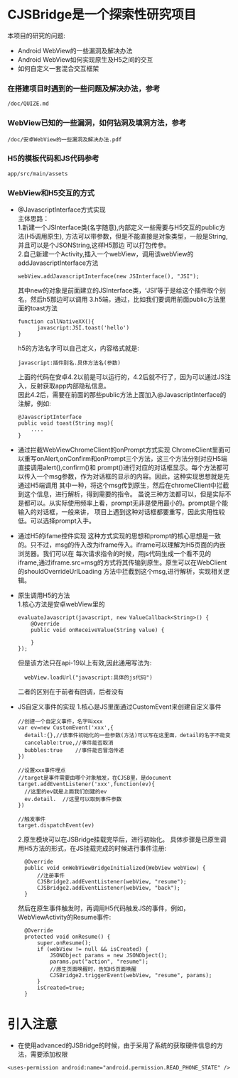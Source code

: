 # CJSBridge是一个探索性研究项目
本项目的研究的问题:
* Android WebView的一些漏洞及解决办法
* Android WebView如何实现原生及H5之间的交互
* 如何自定义一套混合交互框架

### 在搭建项目时遇到的一些问题及解决办法，参考
```
/doc/QUIZE.md
```

### WebView已知的一些漏洞，如何钻洞及填洞方法，参考
```
/doc/安卓WebView的一些漏洞及解决办法.pdf
```

### H5的模板代码和JS代码参考
```
app/src/main/assets
```

### WebView和H5交互的方式
* @JavascriptInterface方式实现  
主体思路：  
    1.新建一个JSInterface类(名字随意),内部定义一些需要与H5交互的public方法(H5调用原生),
    方法可以带参数，但是不能直接是对象类型，一般是String,并且可以是个JSONString,这样H5那边
    可以打包传参。  
    2.自己新建一个Activity,插入一个webView，调用该webView的addJavascriptInterface方法
    ```
    webView.addJavascriptInterface(new JSInterface(), "JSI");
    ```
    其中new的对象是前面建立的JSInterface类，‘JSI’等于是给这个插件取个别名，然后h5那边可以调用
    3.h5端，通过，比如我们要调用前面public方法里面的toast方法
    ```
    function callNativeXX(){
          javascript:JSI.toast('hello')
    }    
    ```
    h5的方法名字可以自己定义，内容格式就是:
    ```
    javascript:插件别名.具体方法名(参数)  
    ```
    上面的代码在安卓4.2以前是可以运行的，4.2后就不行了，因为可以通过JS注入，反射获取app内部隐私信息。  
    因此4.2后，需要在前面的那些public方法上面加入@JavascriptInterface的注解，例如:
    ```
    @JavascriptInterface
    public void toast(String msg){
        ....      
    }              
    ```
* 通过拦截WebViewChromeClient的onPrompt方式实现
    ChromeClient里面可以重写onAlert,onConfirm和onPrompt三个方法，这三个方法分别对应H5端直接调用alert(),confirm()和
    prompt()进行对应的对话框显示。每个方法都可以传入一个msg参数，作为对话框的显示的内容。因此，这种实现思想就是先通过H5端调用
    其中一种，将这个msg传到原生，然后在chromeClient中拦截到这个信息，进行解析，得到需要的指令。
    虽说三种方法都可以，但是实际不是都可以。从实际使用频率上看，prompt无非是使用最小的。prompt是个能输入的对话框，一般来讲，
    项目上遇到这种对话框都要重写，因此实用性较低。可以选择prompt入手。

* 通过H5的ifame控件实现
  这种方式实现的思想和prompt的核心思想是一致的。只不过，msg的传入改为iframe传入。iframe可以理解为H5页面的内嵌浏览器。我们可以在
  每次请求指令的时候，用js代码生成一个看不见的iframe,通过iframe.src=msg的方式将其传输到原生。原生可以在WebClient的shouldOverrideUrlLoading
  方法中拦截到这个msg,进行解析，实现相关逻辑。

* 原生调用H5的方法  
  1.核心方法是安卓webView里的
  ```
  evaluateJavascript(javascript, new ValueCallback<String>() {
      @Override
      public void onReceiveValue(String value) {
          
      }
  });
  ```
  但是该方法只在api-19以上有效,因此通用写法为:
  ```
    webView.loadUrl("javascript:具体的js代码")
  ```
  二者的区别在于前者有回调，后者没有

* JS自定义事件的实现
  1.核心是JS里面通过CustomEvent来创建自定义事件
  ```
  //创建一个自定义事件，名字叫xxx
  var ev=new CustomEvent('xxx',{
    detail:{},//该事件初始化的一些参数(方法)可以写在这里面，detail的名字不能变
    cancelable:true,//事件能否取消
    bubbles:true    //事件能否冒泡传递
  })
  
  //设置xxx事件埋点
  //target是事件需要由哪个对象触发，在CJSB里，是document
  target.addEventListener('xxx',function(ev){
    //这里的ev就是上面我们创建的ev
    ev.detail.  //这里可以取到事件参数
  })
  
  //触发事件
  target.dispatchEvent(ev)
  ```
  2.原生模块可以在JSBridge挂载完毕后，进行初始化。
  具体步骤是已原生调用H5方法的形式，在JS挂载完成的时候进行事件注册:
  ```
    @Override
    public void onWebViewBridgeInitialized(WebView webView) {
        //注册事件
        CJSBridge2.addEventListener(webView, "resume");
        CJSBridge2.addEventListener(webView, "back");
    }
  ```
  然后在原生事件触发时，再调用H5代码触发JS的事件，例如，WebViewActivity的Resume事件:
  ```
    @Override
    protected void onResume() {
        super.onResume();
        if (webView != null && isCreated) {
            JSONObject params = new JSONObject();
            params.put("action", "resume");
            //原生页面唤醒时，告知H5页面唤醒
            CJSBridge2.triggerEvent(webView, "resume", params);
        }
        isCreated=true;
    }
  ```
  
# 引入注意
* 在使用advanced的JSBridge的时候，由于采用了系统的获取硬件信息的方法，需要添加权限
```
<uses-permission android:name="android.permission.READ_PHONE_STATE" />
```
